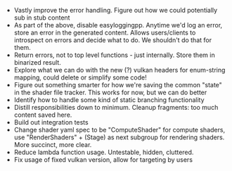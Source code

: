 - Vastly improve the error handling. Figure out how we could potentially sub in stub content
- As part of the above, disable easyloggingpp. Anytime we'd log an error, store an error in the generated content. Allows users/clients to introspect on errors and decide what to do. We shouldn't do that for them.
- Return errors, not to top level functions - just internally. Store them in binarized result.
- Explore what we can do with the new (?) vulkan headers for enum-string mapping, could delete or simplify some code! 
- Figure out something smarter for how we're saving the common "state" in the shader file tracker. This works for now, but we can do better
- Identify how to handle some kind of static branching functionality
- Distill responsibilities down to minimum. Cleanup fragments: too much content saved here. 
- Build out integration tests
- Change shader yaml spec to be "ComputeShader" for compute shaders, use "RenderShaders" + (Stage) as next subgroup for rendering shaders. More succinct, more clear.
- Reduce lambda function usage. Untestable, hidden, cluttered.
- Fix usage of fixed vulkan version, allow for targeting by users